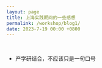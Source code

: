 ```yaml
---
layout: page
title: 上海实践期间的一些感想
permalink: /workshop/blog1/
date: 2023-7-19 00:00 +0800
---
```


&nbsp;


- 产学研结合，不应该只是一句口号





